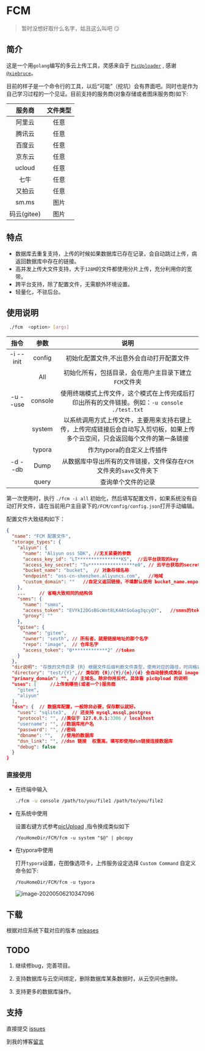 # FCM

> 暂时没想好取什么名字，姑且这么叫吧 :smirk:

## 简介

这是一个用`golang`编写的多云上传工具，灵感来自于 [`PicUploader`](https://github.com/sevth-developer/PicUploader) , 感谢[`@xiebruce`](https://github.com/xiebruce)。

目前的样子是一个命令行的工具，以后“可能”（挖坑）会有界面吧。同时也是作为自己学习过程的一个见证。目前支持的服务商(对象存储或者图床服务商)如下:

|   服务商    | 文件类型 |
| :---------: | :------: |
|   阿里云    |   任意   |
|   腾讯云    |   任意   |
|   百度云    |   任意   |
|   京东云    |   任意   |
|   ucloud    |   任意   |
|    七牛     |   任意   |
|   又拍云    |   任意   |
|    sm.ms    |   图片   |
| 码云(gitee) |   图片   |

## 特点

- 数据库去重复支持，上传的时候如果数据库已存在记录，会自动跳过上传，病返回数据库中存在的链接。
- 高并发上传大文件支持，大于`128M`的文件都使用分片上传，充分利用你的宽带。
- 跨平台支持，除了配置文件，无需额外环境设置。
- 轻量化，不驻后台。

## 使用说明

```bash
 ./fcm  <option> [args]
```

|    指令    |  参数   |                             说明                             |
| :--------: | :-----: | :----------------------------------------------------------: |
| -i  --init | config  |          初始化配置文件,不出意外会自动打开配置文件           |
|            |   All   |    初始化所有，包括目录，会在用户主目录下建立`FCM`文件夹     |
| -u   --use | console | 使用终端模式上传文件，这个模式在上传完成后打印出所有的文件链接。例如：`-u console ./test.txt` |
|            | system  | 以系统调用方式上传文件，主要用来支持右键上传，上传完成链接后会自动写入剪切板，如果上传多个云空间，只会返回每个文件的第一条链接 |
|            | typora  |                  作为typora的自定义上传插件                  |
|  -d  --db  |  Dump   | 从数据库中导出所有的文件链接，文件保存在`FCM`文件夹的`save`文件夹下 |
|            |  query  |                      查询单个文件的记录                      |

第一次使用时，执行 `./fcm -i all` 初始化，然后填写配置文件，如果系统没有自动打开文件，请在当前用户主目录下的`/FCM/config/config.json`打开手动编辑。

配置文件大致结构如下：

```json
{
  "name": "FCM 配置文件",
  "storage_types": {
    "aliyun": {
      "name": "Aliyun oss SDK",	//无关紧要的参数
      "access_key_id": "LT****************KS",	//云平台获取的key
      "access_key_secret": "Tu*****************e0",	// 云平台获取的secret
      "bucket_name": "bucket",	// 对象存储名称
      "endpoint": "oss-cn-shenzhen.aliyuncs.com",	//地域
      "custom_domain": ""	//自定义返回链接，不填默认使用 bucket_name.enpoint 拼接
    },
    ...		// 省略大致相同的结构体
    "smms": {
      "name": "smms",
      "access_token": "EVYkI2DGsBGcWnt8LK4AtGoGag3qcyQY",	//smms的token
      "proxy": ""
    },
    "gitee": {
      "name": "gitee",
      "owner": "sevth",	// 所有者，就是链接地址的那个名字
      "repo": "image",	// 仓库名字
      "access_token": "0*************2"	//token
    }
  },
  "dir说明": "存放的文件目录 {R} 根据文件后缀判断文件类型，使用对应的路径，时间格式 {Y} 2020 {y} 20 {M} Apr {m} 04 {d} 01",
  "directory": "test/{Y}",// 类似的 {R}/{Y}/{m}/{d} 会自动替换成类似 image/2020/5/1 的形式，{R}是根据文件类型判断的。
  "primary_domain": "",	// 主域名，除非你用反代，具体看 picUpload 的说明
  "uses": [		//上传到哪些(或者一个)服务商
    "gitee",
    "aliyun"		
  ],
  "dsn": {	// 数据库配置，一般除非必要，保存默认就好。
    "uses": "sqlite3",	// 还支持 mysql,mssql,postgres
    "protocol": "",	//类似于 127.0.0.1:3306 / localhost
    "username": "",	//数据库用户名
    "password": "",	//密码
    "dbname": "",	//使用的数据库
    "dsn_link": "",	//dsn 链接  权重高，填写即使用dsn链接连接数据库
    "debug": false
  }
}
```

### 直接使用

- 在终端中输入

  ```bash
  ./fcm -u console /path/to/you/file1 /path/to/you/file2
  ```

- 在系统中使用

  设置右键方式参考[picUpload](https://github.com/sevth-developer/PicUploader) ,指令换成类似如下 

  ```
  /YouHomeDir/FCM/fcm -u system "$@" | pbcopy
  ```

- 在typora中使用

  打开`typora`设置，在图像选项卡，上传服务设定选择 `Custom Command` 自定义命令如下:

  ```
  /YouHomeDir/FCM/fcm -u typora
  ```

  ![image-20200506210347096](https://img.sevth.com/test/2020/LdvdVVVWHlMbSFIC.png)



## 下载

根据对应系统下载对应的版本 [releases](https://github.com/sevth-developer/FCM/releases)

## TODO

1. 继续修bug，完善项目。

1. 支持数据库与云空间绑定，删除数据库某条数据时，从云空间也删除。
2. 支持更多的数据库操作。

## 支持

直接提交 [issues](https://github.com/sevth-developer/FCM/issues)

到我的博客[留言](https://sevth.com/message/)